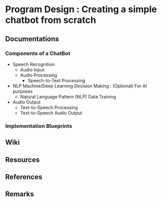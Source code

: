 # Program Design : Creating a simple chatbot from scratch

## Documentations

### Components of a ChatBot
- Speech Recognition
    - Audio Input
    - Audio Processing
        - Speech-to-Text Processing
- NLP Machine/Deep Learning Decision Making : (Optional) For AI purposes
    - Natural Language Pattern (NLP) Data Training
- Audio Output
    - Text-to-Speech Processing
    - Text-to-Speech Audio Output

### Implementation Blueprints

## Wiki

## Resources

## References

## Remarks
